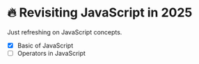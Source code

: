 # 🔥 Revisiting JavaScript in 2025

Just refreshing on JavaScript concepts.

- [x] Basic of JavaScript
- [ ] Operators in JavaScript
